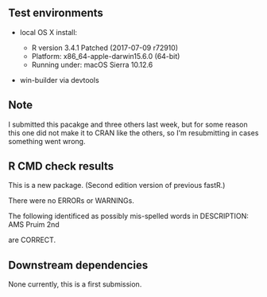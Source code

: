 
## Test environments

  * local OS X install: 
    * R version 3.4.1 Patched (2017-07-09 r72910)
    * Platform: x86_64-apple-darwin15.6.0 (64-bit)
    * Running under: macOS Sierra 10.12.6
  
  * win-builder via devtools

## Note

I submitted this pacakge and three others last week, but for some reason this one did not make it 
to CRAN like the others, so I'm resubmitting in cases something went wrong.

## R CMD check results

This is a new package.  (Second edition version of previous fastR.)

There were no ERRORs or WARNINGs.

The following identificed as possibly mis-spelled words in DESCRIPTION:
  AMS 
  Pruim 
  2nd

are CORRECT.


## Downstream dependencies

None currently, this is a first submission.
